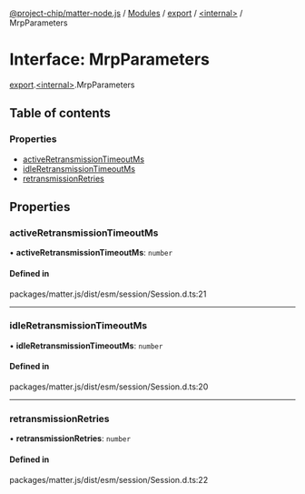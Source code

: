 [@project-chip/matter-node.js](../README.md) / [Modules](../modules.md) / [export](../modules/export.md) / [\<internal\>](../modules/export._internal_.md) / MrpParameters

# Interface: MrpParameters

[export](../modules/export.md).[\<internal\>](../modules/export._internal_.md).MrpParameters

## Table of contents

### Properties

- [activeRetransmissionTimeoutMs](export._internal_.MrpParameters.md#activeretransmissiontimeoutms)
- [idleRetransmissionTimeoutMs](export._internal_.MrpParameters.md#idleretransmissiontimeoutms)
- [retransmissionRetries](export._internal_.MrpParameters.md#retransmissionretries)

## Properties

### activeRetransmissionTimeoutMs

• **activeRetransmissionTimeoutMs**: `number`

#### Defined in

packages/matter.js/dist/esm/session/Session.d.ts:21

___

### idleRetransmissionTimeoutMs

• **idleRetransmissionTimeoutMs**: `number`

#### Defined in

packages/matter.js/dist/esm/session/Session.d.ts:20

___

### retransmissionRetries

• **retransmissionRetries**: `number`

#### Defined in

packages/matter.js/dist/esm/session/Session.d.ts:22

